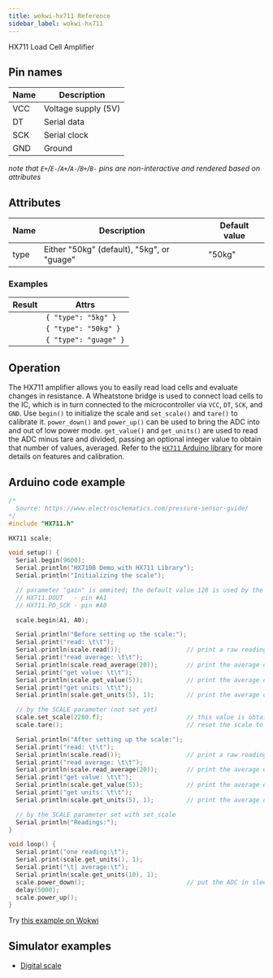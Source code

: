 ```yaml
---
title: wokwi-hx711 Reference
sidebar_label: wokwi-hx711
---
```


HX711 Load Cell Amplifier

<wokwi-hx711 type="50kg" />

## Pin names

| Name | Description                                       |
| ---- | ------------------------------------------------- |
| VCC  | Voltage supply (5V)                               |
| DT   | Serial data                                       |
| SCK  | Serial clock                                      |
| GND  | Ground                                            |

*note that `E+`/`E-`/`A+`/`A-`/`B+`/`B-` pins are non-interactive and rendered based on attributes*  

<wokwi-hx711 type="5kg" />

## Attributes

| Name     | Description                                | Default value |
| -------- | ------------------------------------------ | ------------- |
| type     | Either "50kg" (default), "5kg", or "guage" | "50kg"        |

### Examples

| Result                                                        | Attrs                             |
| ------------------------------------------------------------- | --------------------------------- |
| <wokwi-hx711 type="5kg" />                                 | `{ "type": "5kg" }`               |
| <wokwi-hx711 type="50kg" />                                 | `{ "type": "50kg" }`               |
| <wokwi-hx711 type="guage" />        | `{ "type": "guage" }` |

## Operation

The HX711 amplifier allows you to easily read load cells and evaluate changes in resistance. A Wheatstone bridge is used to connect load cells to the IC, which is in turn connected to the microcontroller via `VCC`, `DT`, `SCK`, and `GND`. Use `begin()` to initialize the scale and `set_scale()` and `tare()` to calibrate it. `power_down()` and `power_up()` can be used to bring the ADC into and out of low power mode. `get_value()` and `get_units()` are used to read the ADC minus tare and divided, passing an optional integer value to obtain that number of values, averaged. Refer to the [`HX711` Arduino library](https://github.com/bogde/HX711#features) for more details on features and calibration.

## Arduino code example

```cpp
/* 
  Source: https://www.electroschematics.com/pressure-sensor-guide/
*/
#include "HX711.h"

HX711 scale;

void setup() {
  Serial.begin(9600);
  Serial.println("HX710B Demo with HX711 Library");
  Serial.println("Initializing the scale");

  // parameter "gain" is ommited; the default value 128 is used by the library
  // HX711.DOUT   - pin #A1
  // HX711.PD_SCK - pin #A0

  scale.begin(A1, A0);

  Serial.println("Before setting up the scale:");
  Serial.print("read: \t\t");
  Serial.println(scale.read());                  // print a raw reading from the ADC
  Serial.print("read average: \t\t");
  Serial.println(scale.read_average(20));        // print the average of 20 readings from the ADC
  Serial.print("get value: \t\t");
  Serial.println(scale.get_value(5));            // print the average of 5 readings from the ADC minus the tare weight (not set yet)
  Serial.print("get units: \t\t");
  Serial.println(scale.get_units(5), 1);         // print the average of 5 readings from the ADC minus tare weight (not set) divided

  // by the SCALE parameter (not set yet)
  scale.set_scale(2280.f);                       // this value is obtained by calibrating the scale with known weights; see the README for details
  scale.tare();                                  // reset the scale to 0

  Serial.println("After setting up the scale:");
  Serial.print("read: \t\t");
  Serial.println(scale.read());                  // print a raw reading from the ADC
  Serial.print("read average: \t\t");
  Serial.println(scale.read_average(20));        // print the average of 20 readings from the ADC
  Serial.print("get value: \t\t");
  Serial.println(scale.get_value(5));            // print the average of 5 readings from the ADC minus the tare weight, set with tare()
  Serial.print("get units: \t\t");
  Serial.println(scale.get_units(5), 1);         // print the average of 5 readings from the ADC minus tare weight, divided

  // by the SCALE parameter set with set_scale
  Serial.println("Readings:");
}

void loop() {
  Serial.print("one reading:\t");
  Serial.print(scale.get_units(), 1);
  Serial.print("\t| average:\t");
  Serial.println(scale.get_units(10), 1);
  scale.power_down();                            // put the ADC in sleep mode
  delay(5000);
  scale.power_up();
}
```

Try [this example on Wokwi](https://wokwi.com/projects/344192176616374868)

## Simulator examples

- [Digital scale](https://wokwi.com/projects/336613701830312531)
